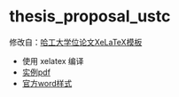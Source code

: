 # thesis_proposal_ustc
修改自：[哈工大学位论文XeLaTeX模板](https://github.com/dustincys/PlutoThesisProposal)
- 使用 xelatex 编译
- [实例pdf](pdf/效果实例.pdf)
- [官方word样式](pdf/35.doc)